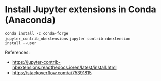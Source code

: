 # Install Jupyter extensions in Conda (Anaconda)
<code>conda install -c conda-forge jupyter_contrib_nbextensions</code>
<code>jupyter contrib nbextension install --user</code>

References: 
- https://jupyter-contrib-nbextensions.readthedocs.io/en/latest/install.html
- https://stackoverflow.com/a/75391815
